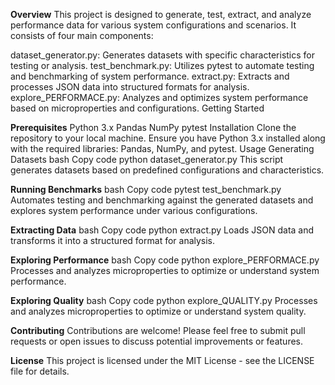 **Overview**
This project is designed to generate, test, extract, and analyze performance data for various system configurations and scenarios. It consists of four main components:

dataset_generator.py: Generates datasets with specific characteristics for testing or analysis.
test_benchmark.py: Utilizes pytest to automate testing and benchmarking of system performance.
extract.py: Extracts and processes JSON data into structured formats for analysis.
explore_PERFORMACE.py: Analyzes and optimizes system performance based on microproperties and configurations.
Getting Started

**Prerequisites**
Python 3.x
Pandas
NumPy
pytest
Installation
Clone the repository to your local machine.
Ensure you have Python 3.x installed along with the required libraries: Pandas, NumPy, and pytest.
Usage
Generating Datasets
bash
Copy code
python dataset_generator.py
This script generates datasets based on predefined configurations and characteristics.

**Running Benchmarks**
bash
Copy code
pytest test_benchmark.py
Automates testing and benchmarking against the generated datasets and explores system performance under various configurations.

**Extracting Data**
bash
Copy code
python extract.py
Loads JSON data and transforms it into a structured format for analysis.

**Exploring Performance**
bash
Copy code
python explore_PERFORMACE.py
Processes and analyzes microproperties to optimize or understand system performance.

**Exploring Quality**
bash
Copy code
python explore_QUALITY.py
Processes and analyzes microproperties to optimize or understand system quality.

**Contributing**
Contributions are welcome! Please feel free to submit pull requests or open issues to discuss potential improvements or features.

**License**
This project is licensed under the MIT License - see the LICENSE file for details.
